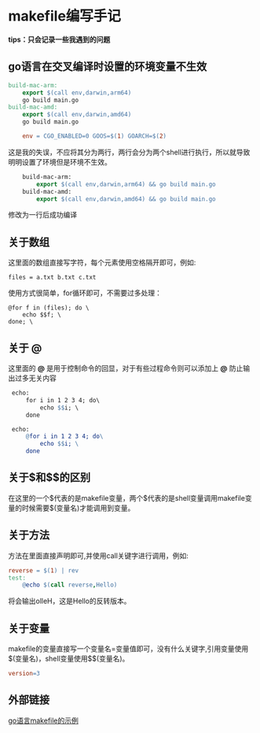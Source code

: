 # makefile编写手记

<strong>tips：只会记录一些我遇到的问题</strong>

## go语言在交叉编译时设置的环境变量不生效

``` makefile
build-mac-arm:
    export $(call env,darwin,arm64) 
    go build main.go
build-mac-amd:
    export $(call env,darwin,amd64)
    go build main.go

    env = CGO_ENABLED=0 GOOS=$(1) GOARCH=$(2)
```

这是我的失误，不应将其分为两行，两行会分为两个shell进行执行，所以就导致明明设置了环境但是环境不生效。

```makefile
    build-mac-arm:
        export $(call env,darwin,arm64) && go build main.go
    build-mac-amd:
        export $(call env,darwin,amd64) && go build main.go
```

修改为一行后成功编译

## 关于数组

   这里面的数组直接写字符，每个元素使用空格隔开即可，例如:

```shell
files = a.txt b.txt c.txt
```

使用方式很简单，for循环即可，不需要过多处理：

```shell
@for f in (files); do \
    echo $$f; \
done; \
```

## 关于 **@**

   这里面的 **@** 是用于控制命令的回显，对于有些过程命令则可以添加上 **@** 防止输出过多无关内容

   ```makefile
    echo:
        for i in 1 2 3 4; do\
            echo $$i; \
        done
   ```

   ```makefile
    echo:
        @for i in 1 2 3 4; do\
            echo $$i; \
        done
   ```

## 关于\$和\$\$的区别

在这里的一个\$代表的是makefile变量，两个\$代表的是shell变量调用makefile变量的时候需要$(变量名)才能调用到变量。
<br>

## 关于方法

方法在里面直接声明即可,并使用call关键字进行调用，例如:

``` makefile
reverse = $(1) | rev
test:
    @echo $(call reverse,Hello)
```

将会输出olleH，这是Hello的反转版本。

## 关于变量

makefile的变量直接写一个变量名=变量值即可，没有什么关键字,引用变量使用\$(变量名)，shell变量使用\$\$(变量名)。

```makefile
version=3
```

## 外部链接

[go语言makefile的示例](https://github.com/YiGuan-z/port-scanner/blob/master/makefile)